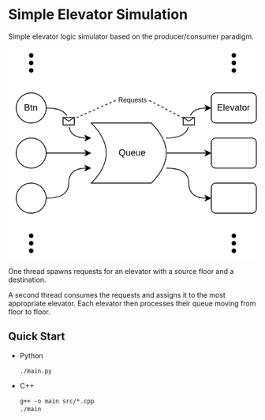 # Simple Elevator Simulation

Simple elevator logic simulator based on the producer/consumer paradigm.

![](doc/overview.drawio.png)

One thread spawns requests for an elevator with a source floor and a
destination.

A second thread consumes the requests and assigns it to the most appropriate
elevator. Each elevator then processes their queue moving from floor to floor.


## Quick Start

 - Python
   ```
   ./main.py
   ```
 - C++
   ```
   g++ -o main src/*.cpp
   ./main
   ```
